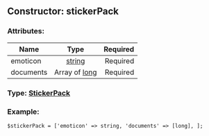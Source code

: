 ## Constructor: stickerPack  

### Attributes:

| Name     |    Type       | Required |
|----------|:-------------:|---------:|
|emoticon|[string](../types/string.md) | Required|
|documents|Array of [long](../types/long.md) | Required|


### Type: [StickerPack](../types/StickerPack.md)

### Example:


```
$stickerPack = ['emoticon' => string, 'documents' => [long], ];
```
